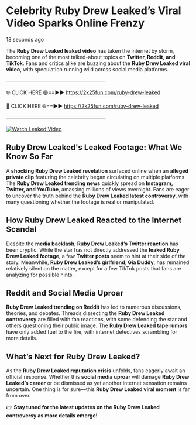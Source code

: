 # Celebrity Ruby Drew Leaked’s Viral Video Sparks Online Frenzy

18 seconds ago

The **Ruby Drew Leaked leaked video** has taken the internet by storm, becoming one of the most talked-about topics on **Twitter, Reddit, and TikTok**. Fans and critics alike are buzzing about the **Ruby Drew Leaked viral video**, with speculation running wild across social media platforms.

———————————————————-

🌐 CLICK HERE 🟢==►► https://2k25fun.com/ruby-drew-leaked

🔴 CLICK HERE 🌐==►► https://2k25fun.com/ruby-drew-leaked

———————————————————-

[![Watch Leaked Video](https://miro.medium.com/v2/resize:fit:828/format:webp/1*cilzJN44JGOrTw9NJCrNHA.gif "Watch Leaked Video")](https://2k25fun.com/ruby-drew-leaked)

## **Ruby Drew Leaked's Leaked Footage: What We Know So Far**  
A **shocking Ruby Drew Leaked revelation** surfaced online when an **alleged private clip** featuring the celebrity began circulating on multiple platforms. The **Ruby Drew Leaked trending news** quickly spread on **Instagram, Twitter, and YouTube**, amassing millions of views overnight. Fans are eager to uncover the truth behind the **Ruby Drew Leaked latest controversy**, with many questioning whether the footage is real or manipulated.  

## **How Ruby Drew Leaked Reacted to the Internet Scandal**  
Despite the **media backlash**, **Ruby Drew Leaked’s Twitter reaction** has been cryptic. While the star has not directly addressed the **leaked Ruby Drew Leaked footage**, a few **Twitter posts** seem to hint at their side of the story. Meanwhile, **Ruby Drew Leaked’s girlfriend, Gia Duddy**, has remained relatively silent on the matter, except for a few TikTok posts that fans are analyzing for possible hints.  

## **Reddit and Social Media Uproar**  
**Ruby Drew Leaked trending on Reddit** has led to numerous discussions, theories, and debates. Threads dissecting the **Ruby Drew Leaked controversy** are filled with fan reactions, with some defending the star and others questioning their public image. The **Ruby Drew Leaked tape rumors** have only added fuel to the fire, with internet detectives scrambling for more details.  

## **What’s Next for Ruby Drew Leaked?**  
As the **Ruby Drew Leaked reputation crisis** unfolds, fans eagerly await an official response. Whether this **social media uproar** will damage **Ruby Drew Leaked’s career** or be dismissed as yet another internet sensation remains uncertain. One thing is for sure—this **Ruby Drew Leaked viral moment** is far from over.  

👉 **Stay tuned for the latest updates on the Ruby Drew Leaked controversy as more details emerge!**  
